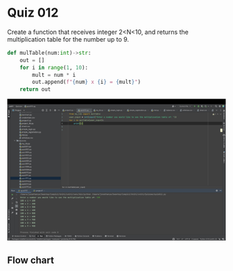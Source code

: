 # Quiz 012
Create a function that receives integer 2<N<10, and returns the multiplication table for the number up to 9. 


```.py
def mulTable(num:int)->str:
    out = []
    for i in range(1, 10):
        mult = num * i
        out.append(f"{num} x {i} = {mult}")
    return out
```


![](quiz012.jpg)


## Flow chart
